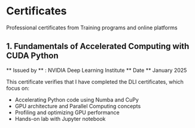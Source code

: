 # Certificates
Professional certificates from Training programs and online platforms


## 1. Fundamentals of Accelerated Computing with CUDA Python

** Issued by ** : NVIDIA Deep Learning Institute
** Date ** January 2025

This certificate verifies that I have completed the DLI certificates, which focus on:
- Accelerating Python code using Numba and CuPy
- GPU architecture and Parallel Computing concepts
- Profiling and optimizing GPU performance
- Hands-on lab with Jupyter notebook

